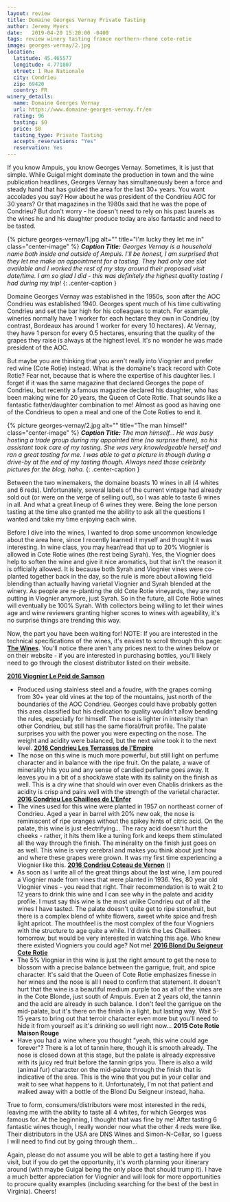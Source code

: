 ```yaml
---
layout: review
title: Domaine Georges Vernay Private Tasting
author: Jeremy Myers
date:   2019-04-20 15:20:00 -0400
tags: review winery tasting france northern-rhone cote-rotie
image: georges-vernay/2.jpg
location:
  latitude: 45.465577
  longitude: 4.771807
  street: 1 Rue Nationale
  city: Condrieu
  zip: 69420
  country: FR
winery_details:
  name: Domaine Georges Vernay
  url: https://www.domaine-georges-vernay.fr/en
  rating: 96
  tasting: $0
  price: $0
  tasting_type: Private Tasting
  accepts_reservations: "Yes"
  reservation: Yes
---
```

If you know Ampuis, you know Georges Vernay.  Sometimes, it is just that simple.  While Guigal might dominate the production in town and the wine publication headlines, Georges Vernay has simultaneously been a force and steady hand that has guided the area for the last 30+ years.  You want accolades you say?  How about he was president of the Condrieu AOC for 30 years?  Or that magazines in the 1980s said that he was the pope of Condrieu?  But don't worry - he doesn't need to rely on his past laurels as the wines he and his daughter produce today are also fantastic and need to be tasted.

{% picture georges-vernay/1.jpg alt="" title="I'm lucky they let me in" class="center-image" %}
***Caption Title:*** *Georges Vernay is a household name both inside and outside of Ampuis.  I'll be honest, I am surprised that they let me make an appointment for a tasting.  They had only one slot available and I worked the rest of my stay around their proposed visit date/time.  I am so glad I did - this was definitely the highest quality tasting I had during my trip!*
{: .center-caption }

Domaine Georges Vernay was established in the 1950s, soon after the AOC Condrieu was established 1940.  Georges spent much of his time cultivating Condrieu and set the bar high for his colleagues to match.  For example, wineries normally have 1 worker for each hectare they own in Condrieu (by contrast, Bordeaux has around 1 worker for every 10 hectares).  At Vernay, they have 1 person for every 0.5 hectares, ensuring that the quality of the grapes they raise is always at the highest level.  It's no wonder he was made president of the AOC.

But maybe you are thinking that you aren't really into Viognier and prefer red wine (Cote Rotie) instead.  What is the domaine's track record with Cote Rotie?  Fear not, because that is where the expertise of his daughter lies.  I forget if it was the same magazine that declared Georges the pope of Condrieu, but recently a famous magazine declared his daughter, who has been making wine for 20 years, the Queen of Cote Rotie.  That sounds like a fantastic father/daughter combination to me!  Almost as good as having one of the Condrieus to open a meal and one of the Cote Roties to end it.

{% picture georges-vernay/2.jpg alt="" title="The man himself" class="center-image" %}
***Caption Title:*** *The man himself...  He was busy hosting a trade group during my appointed time (no surprise there), so his assistant took care of my tasting.  She was very knowledgeable herself and ran a great tasting for me.  I was able to get a picture in though during a drive-by at the end of my tasting though.  Always need those celebrity pictures for the blog, haha.*
{: .center-caption }

Between the two winemakers, the domaine boasts 10 wines in all (4 whites and 6 reds).  Unfortunately, several labels of the current vintage had already sold out (or were on the verge of selling out), so I was able to taste 6 wines in all.  And what a great lineup of 6 wines they were.  Being the lone person tasting at the time also granted me the ability to ask all the questions I wanted and take my time enjoying each wine.

Before I dive into the wines, I wanted to drop some uncommon knowledge about the area here, since I recently learned it myself and thought it was interesting.  In wine class, you may hear/read that up to 20% Viognier is allowed in Cote Rotie wines (the rest being Syrah).  Yes, the Viognier does help to soften the wine and give it nice aromatics, but that isn't the reason it is officially allowed.  It is because both Syrah and Viognier vines were co-planted together back in the day, so the rule is more about allowing field blending than actually having varietal Viognier and Syrah blended at the winery.  As people are re-planting the old Cote Rotie vineyards, they are not putting in Viognier anymore, just Syrah.  So in the future, all Cote Rotie wines will eventually be 100% Syrah.  With collectors being willing to let their wines age and wine reviewers granting higher scores to wines with ageability, it's no surprise things are trending this way.

Now, the part you have been waiting for!  NOTE: If you are interested in the technical specifications of the wines, it's easiest to scroll through this page: [**The Wines**](https://www.domaine-georges-vernay.fr/en/the-wines).  You'll notice there aren't any prices next to the wines below or on their website - if you are interested in purchasing bottles, you'll likely need to go through the closest distributor listed on their website.

[**2016 Viognier Le Peid de Samson**](https://www.domaine-georges-vernay.fr/wp-content/uploads/2012/11/specification_sheet_samson.pdf)
  * Produced using stainless steel and a foudre, with the grapes coming from 30+ year old vines at the top of the mountains, just north of the boundaries of the AOC Condrieu.  Georges could have probably gotten this area classified but his dedication to quality wouldn't allow bending the rules, especially for himself.  The nose is lighter in intensity than other Condrieu, but still has the same floral/fruit profile.  The palate surprises you with the power you were expecting on the nose.  The weight and acidity were balanced, but the next wine took it to the next level.
[**2016 Condrieu Les Terrasses de l'Empire**](https://www.domaine-georges-vernay.fr/wp-content/uploads/2013/06/fiche_technique_Terrasses_EN.pdf)
  * The nose on this wine is much more powerful, but still light on perfume character and in balance with the ripe fruit.  On the palate, a wave of minerality hits you and any sense of candied perfume goes away.  It leaves you in a bit of a shock/awe state with its salinity on the finish as well.  This is a dry wine that should win over even Chablis drinkers as the acidity is crisp and pairs well with the strength of the varietal character.
[**2016 Condrieu Les Chaillees de L’Enfer**](https://www.domaine-georges-vernay.fr/wp-content/uploads/2013/01/FT-Chaill%C3%A8es_ANG-finale.pdf)
  * The vines used for this wine were planted in 1957 on northeast corner of Condrieu.  Aged a year in barrel with 20% new oak, the nose is reminiscent of ripe oranges without the spikey hints of citric acid.  On the palate, this wine is just electrifying...  The racy acid doesn't hurt the cheeks - rather, it hits them like a tuning fork and keeps them stimulated all the way through the finish.  The minerality on the finish just goes on as well.  This wine is very cerebral and makes you think about just how and where these grapes were grown.  It was my first time experiencing a Viognier like this.
[**2016 Condrieu Coteau de Vernon**](https://www.domaine-georges-vernay.fr/wp-content/uploads/2012/11/specification_vernon.pdf) ()
  * As soon as I write all of the great things about the last wine, I am poured a Viognier made from vines that were planted in 1936.  Yes, 80 year old Viognier vines - you read that right.  Their recommendation is to wait 2 to 12 years to drink this wine and I can see why in the palate and acidity profile.  I must say this wine is the most unlike Condrieu out of all the wines I have tasted.  The palate doesn't quite get to ripe stonefruit, but there is a complex blend of white flowers, sweet white spice and fresh light apricot.  The mouthfeel is the most complex of the four Viogniers with the structure to age quite a while.  I'd drink the Les Chaillees tomorrow, but would be very interested in watching this age.  Who knew there existed Viogniers you could age?  Not me!
[**2016 Blond Du Seigneur Cote Rotie**](https://www.domaine-georges-vernay.fr/wp-content/uploads/2013/01/fiche_technique_blonde_du_seigneur.pdf)
  * The 5% Viognier in this wine is just the right amount to get the nose to blossom with a precise balance between the garrigue, fruit, and spice character.  It's said that the Queen of Cote Rotie emphasizes finesse in her wines and the nose is all I need to confirm that statement.  It doesn't hurt that the wine is a beautiful medium purple too as all of the vines are in the Cote Blonde, just south of Ampuis.  Even at 2 years old, the tannin and the acid are already in such balance.  I don't feel the garrigue on the mid-palate, but it's there on the finish in a light, but lasting way.  Wait 5-15 years to bring out that terroir character even more but you'll need to hide it from yourself as it's drinking so well right now...
**2015 Cote Rotie Maison Rouge**
  * Have you had a wine where you thought "yeah, this wine could age forever"?  There is a lot of tannin here, though it is smooth already.  The nose is closed down at this stage, but the palate is already expressive with its juicy red fruit before the tannin grips you.  There is also a wild (animal fur) character on the mid-palate through the finish that is indicative of the area.  This is the wine that you put in your cellar and wait to see what happens to it.  Unfortunately, I'm not that patient and walked away with a bottle of the Blond Du Seigneur instead, haha.

True to form, consumers/distributors were most interested in the reds, leaving me with the ability to taste all 4 whites, for which Georges was famous for.  At the beginning, I thought that was fine by me!  After tasting 6 fantastic wines though, I really wonder now what the other 4 reds were like.  Their distributors in the USA are DNS Wines and Simon-N-Cellar, so I guess I will need to find out by going through them...

Again, please do not assume you will be able to get a tasting here if you visit, but if you do get the opportunity, it's worth planning your itinerary around (with maybe Guigal being the only place that should trump it).  I have a much better appreciation for Viognier and will look for more opportunities to procure quality examples (including searching for the best of the best in Virginia).  Cheers!
